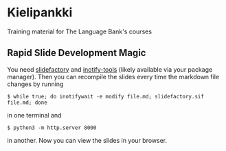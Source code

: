 # Kielipankki
Training material for The Language Bank's courses

## Rapid Slide Development Magic
You need [slidefactory](https://github.com/csc-training/slidefactory) and
[inotify-tools](https://github.com/inotify-tools/inotify-tools) (likely
available via your package manager). Then you can recompile the slides every
time the markdown file changes by running
```
$ while true; do inotifywait -e modify file.md; slidefactory.sif file.md; done
```
in one terminal and
```
$ python3 -m http.server 8000
```
in another. Now you can view the slides in your browser.
